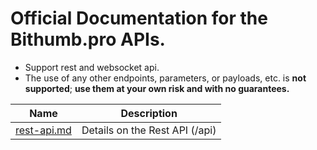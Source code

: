 # Official Documentation for the Bithumb.pro APIs.
- Support rest and websocket api.
- The use of any other  endpoints, parameters, or payloads, etc. is **not supported**; **use them at your own risk and with no guarantees.**

| Name                                                         | Description                    |
| ------------------------------------------------------------ | ------------------------------ |
| [rest-api.md](https://github.com/bithumb-pro/bithumb.pro-official-api-docs/blob/master/rest-api_CN.md) | Details on the Rest API (/api) |